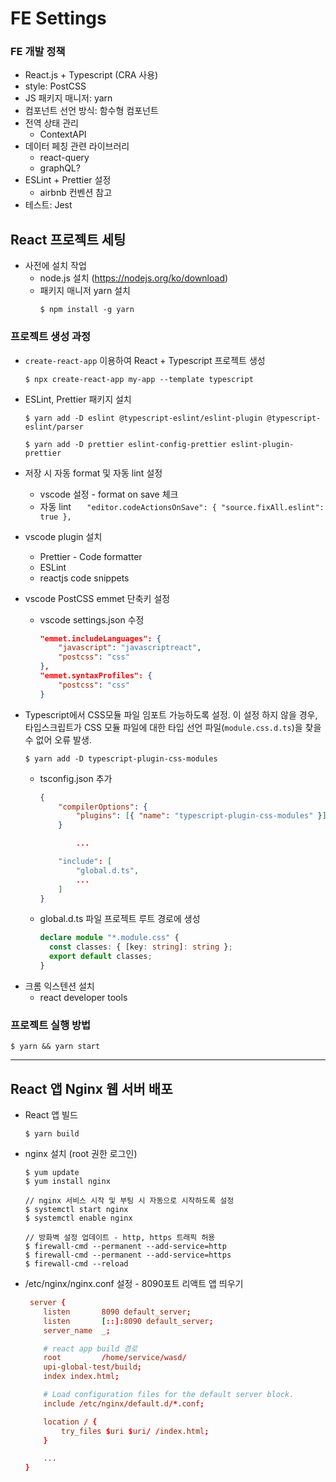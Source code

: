 # FE Settings

### FE 개발 정책

- React.js + Typescript (CRA 사용)
- style: PostCSS
- JS 패키지 매니저: yarn
- 컴포넌트 선언 방식: 함수형 컴포넌트
- 전역 상태 관리
  - ContextAPI
- 데이터 페칭 관련 라이브러리
  - react-query
  - graphQL?
- ESLint + Prettier 설정
  - airbnb 컨벤션 참고
- 테스트: Jest

## React 프로젝트 세팅

- 사전에 설치 작업
  - node.js 설치 (https://nodejs.org/ko/download)
  - 패키지 매니저 yarn 설치
    ```shell
    $ npm install -g yarn
    ```

### 프로젝트 생성 과정

- `create-react-app` 이용하여 React + Typescript 프로젝트 생성

  ```shell
  $ npx create-react-app my-app --template typescript
  ```

- ESLint, Prettier 패키지 설치

  ```shell
  $ yarn add -D eslint @typescript-eslint/eslint-plugin @typescript-eslint/parser

  $ yarn add -D prettier eslint-config-prettier eslint-plugin-prettier
  ```

- 저장 시 자동 format 및 자동 lint 설정
  - vscode 설정 - format on save 체크
  - 자동 lint
    `   "editor.codeActionsOnSave": {
    "source.fixAll.eslint": true
},`

* vscode plugin 설치
  - Prettier - Code formatter
  - ESLint
  - reactjs code snippets
* vscode PostCSS emmet 단축키 설정
  - vscode settings.json 수정
    ```json
    "emmet.includeLanguages": {
        "javascript": "javascriptreact",
        "postcss": "css"
    },
    "emmet.syntaxProfiles": {
        "postcss": "css"
    }
    ```
* Typescript에서 CSS모듈 파일 임포트 가능하도록 설정. 이 설정 하지 않을 경우, 타입스크립트가 CSS 모듈 파일에 대한 타입 선언 파일(`module.css.d.ts`)을 찾을 수 없어 오류 발생.

  ```
  $ yarn add -D typescript-plugin-css-modules
  ```

  - tsconfig.json 추가

    ```json
    {
        "compilerOptions": {
            "plugins": [{ "name": "typescript-plugin-css-modules" }]
        }

            ...

        "include": [
            "global.d.ts",
            ...
        ]
    }
    ```

  - global.d.ts 파일 프로젝트 루트 경로에 생성
    ```typescript
    declare module "*.module.css" {
      const classes: { [key: string]: string };
      export default classes;
    }
    ```

- 크롬 익스텐션 설치
  - react developer tools

### 프로젝트 실행 방법

```shell
$ yarn && yarn start
```

---

## React 앱 Nginx 웹 서버 배포

- React 앱 빌드
  ```shell
  $ yarn build
  ```
- nginx 설치 (root 권한 로그인)

  ```shell
  $ yum update
  $ yum install nginx

  // nginx 서비스 시작 및 부팅 시 자동으로 시작하도록 설정
  $ systemctl start nginx
  $ systemctl enable nginx

  // 방화벽 설정 업데이트 - http, https 트래픽 허용
  $ firewall-cmd --permanent --add-service=http
  $ firewall-cmd --permanent --add-service=https
  $ firewall-cmd --reload
  ```

- /etc/nginx/nginx.conf 설정 - 8090포트 리액트 앱 띄우기

  ```conf
   server {
      listen       8090 default_server;
      listen       [::]:8090 default_server;
      server_name  _;

      # react app build 경로
      root         /home/service/wasd/
      upi-global-test/build;
      index index.html;

      # Load configuration files for the default server block.
      include /etc/nginx/default.d/*.conf;

      location / {
          try_files $uri $uri/ /index.html;
      }

      ...
  }
  ```
